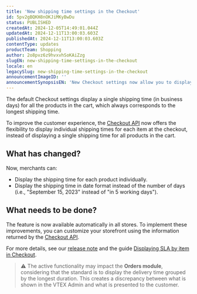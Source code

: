 ```yaml
---
title: 'New shipping time settings in the Checkout'
id: 5pv2gBQKH8nOKJiMKyBwDu
status: PUBLISHED
createdAt: 2024-12-05T14:49:01.044Z
updatedAt: 2024-12-11T13:00:03.603Z
publishedAt: 2024-12-11T13:00:03.603Z
contentType: updates
productTeam: Shopping
author: 2o8pvz6z9hvxvhSoKAiZzg
slugEN: new-shipping-time-settings-in-the-checkout
locale: en
legacySlug: new-shipping-time-settings-in-the-checkout
announcementImageID: ''
announcementSynopsisEN: 'New Checkout settings now allow you to display the shipping time for each product individually.'
---
```


The default Checkout settings display a single shipping time (in business days) for all the products in the cart, which always corresponds to the longest shipping time.

To improve the customer experience, the [Checkout API](https://developers.vtex.com/docs/api-reference/checkout-api) now offers the flexibility to display individual shipping times for each item at the checkout, instead of displaying a single shipping time for all products in the cart.

## What has changed?

Now, merchants can:

* Display the shipping time for each product individually.
* Display the shipping time in date format instead of the number of days (i.e., "September 15, 2023" instead of "in 5 working days").

## What needs to be done?

The feature is now available automatically in all stores. To implement these improvements, you can customize your storefront using the information returned by the [Checkout API](https://developers.vtex.com/docs/api-reference/checkout-api).

For more details, see our [release note](https://developers.vtex.com/updates/release-notes/2024-06-24-displaying-sla-by-item-in-checkout) and the guide [Displaying SLA by item in Checkout](https://developers.vtex.com/docs/guides/displaying-sla-by-item-in-checkout).

> ⚠️ The active functionality may impact the **Orders module**, considering that the standard is to display the delivery time grouped by the longest duration. This creates a discrepancy between what is shown in the VTEX Admin and what is presented to the customer.
